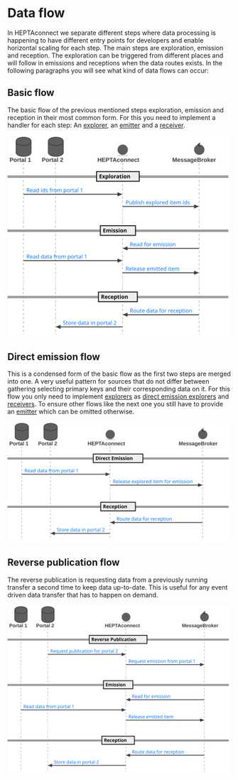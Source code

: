# Data flow

In HEPTAconnect we separate different steps where data processing is happening to have different entry points for developers and enable horizontal scaling for each step.
The main steps are exploration, emission and reception.
The exploration can be triggered from different places and will follow in emissions and receptions when the data routes exists.
In the following paragraphs you will see what kind of data flows can occur:

## Basic flow

The basic flow of the previous mentioned steps exploration, emission and reception in their most common form.
For this you need to implement a handler for each step: An [explorer](../../guides/portal-developer/explorer.md), an [emitter](../../guides/portal-developer/emitter.md) and a [receiver](../../guides/portal-developer/receiver.md).

![](../../assets/uml/data-flow/basic-flow.svg)

## Direct emission flow

This is a condensed form of the basic flow as the first two steps are merged into one.
A very useful pattern for sources that do not differ between gathering selecting primary keys and their corresponding data on it.
For this flow you only need to implement [explorers](../../guides/portal-developer/explorer.md) as [direct emission explorers](../../guides/portal-developer/direct-emission-explorer.md) and [receivers](../../guides/portal-developer/receiver.md).
To ensure other flows like the next one you still have to provide an [emitter](../../guides/portal-developer/emitter.md) which can be omitted otherwise.

![](../../assets/uml/data-flow/direct-emission-flow.svg)

## Reverse publication flow

The reverse publication is requesting data from a previously running transfer a second time to keep data up-to-date.
This is useful for any event driven data transfer that has to happen on demand.

![](../../assets/uml/data-flow/reverse-publication-flow.svg)
